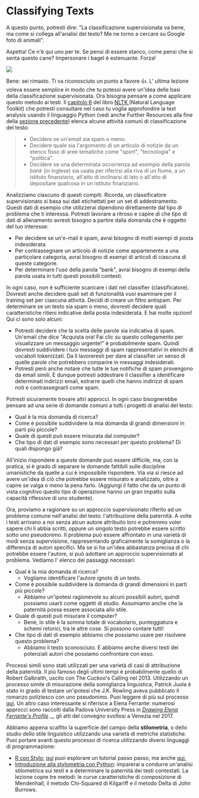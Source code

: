 # Classifying Texts

A questo punto, potresti dire: "La classificazione supervisionata va bene, ma come si collega all'analisi del testo? Me ne torno a cercare su Google foto di animali".&#x20;

Aspetta! Ce n'è qui uno per te. Se pensi di essere stanco, come pensi che si senta questo cane? Impersonare i bagel è estenuante. Forza!

![](../assets/sleepingstarbuck.jpg)

Bene: sei rimasto. Ti va riconosciuto un punto a favore :thumbsup:. L' ultima lezione voleva essere semplice in modo che tu potessi avere un'idea delle basi della classificazione supervisionata. Ora bisogna pensare a come applicare questo metodo ai testi. Il [capitolo 6](https://www.nltk.org/book/ch06.html)  del libro [NLTK ](https://www.nltk.org/)(Natural Language Toolkit) che potresti consultare nel caso tu voglia approfondire la text analysis usando il linguaggio Python (vedi anche Further Resources alla fine della [sezione precedente](supervised-classifiers.md)) elenca alcune attività comuni di classificazione del testo:

> * Decidere se un'email sia spam o meno.
> * Decidere quale sia l'argomento di un articolo di notizie da un elenco fisso di aree tematiche come "sport", "tecnologia" e "politica".&#x20;
> * Decidere se una determinata occorrenza ad esempio della parola _bank_ (in inglese) sia usata per riferirsi alla riva di un fiume, a un istituto finanziario, all'atto di inclinarsi di lato o all'atto di depositare qualcosa in un istituto finanziario.

Analizziamo ciascuno di questi compiti. Ricorda, un classificatore supervisionato si basa sui dati etichettati per un set di addestramento. Questi dati di esempio che utilizzerai dipendono direttamente dal tipo di problema che ti interessa. Potresti lavorare a ritroso e capire di che tipo di dati di allenamento avresti bisogno a partire dalla domanda che è oggetto del tuo interesse:

* Per decidere se un'e-mail è spam, avrai bisogno di molti esempi di posta indesiderata.&#x20;
* Per contrassegnare un articolo di notizie come appartenente a una particolare categoria, avrai bisogno di esempi di articoli di ciascuna di queste categorie.&#x20;
* Per determinare l'uso della parola "bank", avrai bisogno di esempi della parola usata in tutti questi possibili contesti.

In ogni caso, non è sufficiente scaricare i dati nel classifier (classificatore). Dovresti anche decidere quali set di funzionalità vuoi esaminare per il training set per ciascuna attività. Decidi di creare un filtro antispam. Per determinare se un testo sia spam o meno, dovresti decidere quali caratteristiche ritieni indicative della posta indesiderata. E hai molte opzioni! Qui ci sono solo alcuni:

* Potresti decidere che la scelta delle parole sia indicativa di spam. Un'email che dice "Acquista ora! Fai clic su questo collegamento per visualizzare un messaggio urgente!" è probabilmente spam. Quindi dovresti suddividere i tuoi messaggi di spam rappresentativi in elenchi di vocaboli tokenizzati. Da lì lavoreresti per dare al classifier un senso di quelle parole che potrebbero comparire in messaggi indesiderati.&#x20;
* Potresti però anche notare che tutte le tue notifiche di spam provengono da email simili. E dunque potresti addestrare il classifier a identificare determinati indirizzi email, estrarre quelli che hanno indirizzi di spam noti e contrassegnarli come spam.

Potresti sicuramente trovare altri approcci. In ogni caso bisognerebbe pensare ad una serie di domande comuni a tutti i progetti di analisi del testo:

* Qual è la mia domanda di ricerca?&#x20;
* Come è possibile suddividere la mia domanda di grandi dimensioni in parti più piccole?&#x20;
* Quale di questi può essere misurata dal computer?&#x20;
* Che tipo di dati di esempio sono necessari per questo problema? Di quali dispongo già?

All'inizio rispondere a queste domande può essere difficile, ma, con la pratica, si è grado di separare le domande fattibili sulle discipline umanistiche da quelle a cui è impossibile rispondere. Via via si riesce ad avere un'idea di ciò che potrebbe essere misurato e analizzato, oltre a capire se valga o meno la pena farlo. (Aggiungi il fatto che da un punto di vista cognitivo questo tipo di operazione hanno un gran impatto sulla capacità riflessive di uno studente).

Ora, proviamo a ragionare su un approccio supervisionato riferito ad un problema comune nell'analisi del testo: l'attribuzione della paternità. A volte i testi arrivano a noi senza alcun autore attribuito loro e potremmo voler sapere chi li abbia scritti, oppure un singolo testo potrebbe essere scritto sotto uno pseudonimo. Il problema può essere affrontato in una varietà di modi senza supervisione, rappresentando graficamente la somiglianza o la differenza di autori specifici. Ma se si ha un'idea abbastanza precisa di chi potrebbe essere l'autore, si può adottare un approccio supervisionato al problema. Vediamo l' elenco dei passaggi necessari:

* Qual è la mia domanda di ricerca?
  * Vogliamo identificare l'autore ignoto di un testo.
* Come è possibile suddividere la domanda di grandi dimensioni in parti più piccole?
  * Abbiamo un'ipotesi ragionevole su alcuni possibili autori, quindi possiamo usarli come oggetti di studio. Assumiamo anche che la paternità possa essere associata allo stile.
* Quale di questi può misurare il computer?
  * Bene, lo stile è la somma totale di vocabolario, punteggiatura e schemi retorici, tra le altre cose. Si possono contare tutti!
* Che tipo di dati di esempio abbiamo che possiamo usare per risolvere questo problema?
  * Abbiamo il testo sconosciuto. E abbiamo anche diversi testi dei potenziali autori che possiamo confrontare con esso.

Processi simili sono stati utilizzati per una varietà di casi di attribuzione della paternità. Il più famoso degli ultimi tempi è probabilmente quello di Robert Galbraith, uscito con The Cuckoo's Calling nel 2013. Utilizzando un processo simile di misurazione della somiglianza linguistica, Patrick Juola è stato in grado di testare un'ipotesi che J.K. Rowling aveva pubblicato il romanzo poliziesco con uno pseudonimo. Puoi leggere di più sul processo [qui](https://www.scientificamerican.com/article/how-a-computer-program-helped-show-jk-rowling-write-a-cuckoos-calling/).  Un altro caso interessante si riferisce a Elena Ferrante: numerosi approcci sono raccolti dalla Padova University Press in [_Drawing Elena Ferrante's Profile_](http://www.padovauniversitypress.it/system/files/preview/9788869381300.pdf) __ gli atti del convegno svoltosi a Venezia nel 2017.

Abbiamo appena scalfito la superficie del campo della **stilometria**, o dello studio dello stile linguistico utilizzando una varietà di metriche statistiche. Puoi portare avanti questo processo di ricerca utilizzando diversi linguaggi di programmazione:

* [R con Stylo](https://computationalstylistics.github.io/); [qui](https://computationalstylistics.github.io/stylo\_nutshell/) puoi esplorare un tutorial passo passo, ma anche [qui.](http://dh2013.unl.edu/abstracts/ab-136.html)
* [Introduzione alla stylometria con Python](https://programminghistorian.org/en/lessons/introduction-to-stylometry-with-python): imparerai a condurre un'analisi stilometrica sui testi e a determinare la paternità dei testi contestati. La lezione copre tre metodi: le curve caratteristiche di composizione di Mendenhall, il metodo Chi-Squared di Kilgariff e il metodo Delta di John Burrows.
